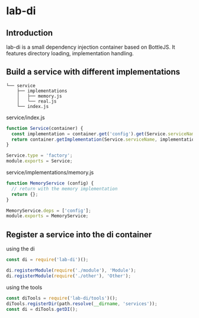 # lab-di

## Introduction

lab-di is a small dependency injection container based on BottleJS. It features directory loading, implementation handling.

## Build a service with different implementations

```
└── service
    ├── implementations
    │   ├── memory.js
    │   └── real.js
    └── index.js
```

service/index.js

```js
function Service(container) {
  const implementation = container.get('config').get(Service.serviceName);
  return container.getImplementation(Service.serviceName, implementation);
}

Service.type = 'factory';
module.exports = Service;
```

service/implementations/memory.js
```js
function MemoryService (config) {
  // return with the memory implementation  
  return {};
}

MemoryService.deps = ['config'];
module.exports = MemoryService;
```

## Register a service into the di container

using the di
```js
const di = require('lab-di')();

di.registerModule(require('./module'), 'Module');
di.registerModule(require('./other'), 'Other');
```

using the tools
```js
const diTools = require('lab-di/tools')();
diTools.registerDir(path.resolve(__dirname, 'services'));
const di = diTools.getDI();
```
